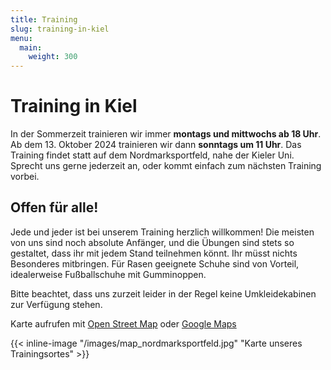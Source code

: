 ```yaml
---
title: Training
slug: training-in-kiel
menu:
  main:
    weight: 300
---
```


# Training in Kiel

In der Sommerzeit trainieren wir immer **montags und mittwochs ab 18 Uhr**.
Ab dem 13. Oktober 2024 trainieren wir dann **sonntags um 11 Uhr**.
Das Training findet statt auf dem Nordmarksportfeld,
nahe der Kieler Uni.
Sprecht uns gerne jederzeit an,
oder kommt einfach zum nächsten Training vorbei.

## Offen für alle!

Jede und jeder ist bei unserem Training herzlich willkommen!
Die meisten von uns sind noch absolute Anfänger,
und die Übungen sind stets so gestaltet,
dass ihr mit jedem Stand teilnehmen könnt.
Ihr müsst nichts Besonderes mitbringen.
Für Rasen geeignete Schuhe sind von Vorteil,
idealerweise Fußballschuhe mit Gumminoppen.

Bitte beachtet, dass uns zurzeit leider in der Regel keine Umkleidekabinen
zur Verfügung stehen.

Karte aufrufen mit [Open Street Map](https://osm.org/go/0HsaQC7V?m=)
oder [Google Maps](https://goo.gl/maps/2CHFeakWwtCYmMzH8)

{{< inline-image "/images/map_nordmarksportfeld.jpg" "Karte unseres Trainingsortes" >}}
